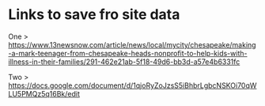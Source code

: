# Links to save fro site data

One > https://www.13newsnow.com/article/news/local/mycity/chesapeake/making-a-mark-teenager-from-chesapeake-heads-nonprofit-to-help-kids-with-illness-in-their-families/291-462e21ab-5f18-49d6-bb3d-a57e4b6331fc

Two > https://docs.google.com/document/d/1qjoRyZoJzsS5iBhbrLgbcNSKOi70qWLU5PMQz5q16Bk/edit
